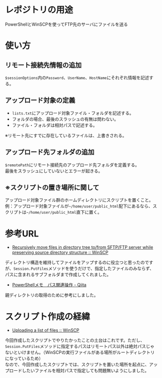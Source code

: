 # レポジトリの用途

PowerShellとWinSCPを使ってFTP先のサーバにファイルを送る

# 使い方

## リモート接続先情報の追加

`$sessionOptions`内の`Password`、`UserName`、`HostName`にそれぞれ情報を記述する。

## アップロード対象の定義

- `lists.txt`にアップロード対象ファイル・フォルダを記述する。
- フォルダの場合、最後のスラッシュの有無は問わない。
- ファイル・フォルダは相対パスで記述する。

※リモート先にすでに存在しているファイルは、上書きされる。



## アップロード先フォルダの追加

`$remotePath`にリモート接続先のアップロード先フォルダを定義する。  
最後をスラッシュにしていないとエラーが起きる。

## ※スクリプトの置き場所に関して

アップロード対象ファイル群のホームディレクトリにスクリプトを置くこと。  
例：アップロード対象ファイルが`~/home/user/public_html`配下にあるなら、スクリプトは`~/home/user/public_html`直下に置く。


# 参考URL

- [Recursively move files in directory tree to/from SFTP/FTP server while preserving source directory structure :: WinSCP](https://winscp.net/eng/docs/library_example_moves_files_keeping_directory_structure#upload_powershell)

ディレクトリ構造を維持してファイルをアップするのに役立つと思ったのですが、`Session.PutFiles`メソッドを使うだけで、指定したファイルのみならず、パスに含まれるサブフォルダまで作成してくれました。

- [PowerShellメモ　パス関連操作 - Qiita](https://qiita.com/Kosen-amai/items/c7669e711d6b5743a840)

親ディレクトリの取得のために参考にしました。

# スクリプト作成の経緯

- [Uploading a list of files :: WinSCP](https://winscp.net/eng/docs/script_upload_file_list)

今回作成したスクリプトでやりたかったことの土台はこれです。ただし、`Session.PutFiles`メソッドに指定するパスはリモートパス以外は絶対パスじゃないといけません。（WinSCPの実行ファイルがある場所がルートディレクトリになっているため）  
なので、今回作成したスクリプトでは、スクリプトを置いた場所を起点に、アップロードしたいファイルを相対パスで指定しても問題無いようにしました。
